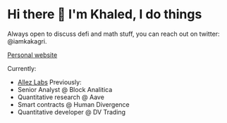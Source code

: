 

<!--
**kakagri/kakagri** is a ✨ _special_ ✨ repository because its `README.md` (this file) appears on your GitHub profile.

Here are some ideas to get you started:

- 🔭 I’m currently working on ...
- 🌱 I’m currently learning ...
- 👯 I’m looking to collaborate on ...
- 🤔 I’m looking for help with ...
- 💬 Ask me about ...
- 📫 How to reach me: ...
- 😄 Pronouns: ...
- ⚡ Fun fact: ...
-->


<p align="center">
<h1>Hi there 👋 I'm Khaled, I do things </h1>
Always open to discuss defi and math stuff, you can reach out on twitter: @iamkakagri.


[Personal website](https://www.khaledgrira.com)

Currently: 
- [Allez Labs](https://allez.xyz) 
Previously:
- Senior Analyst @ Block Analitica
- Quantitative research @ Aave
- Smart contracts @ Human Divergence
- Quantitative developer @ DV Trading
</p>
